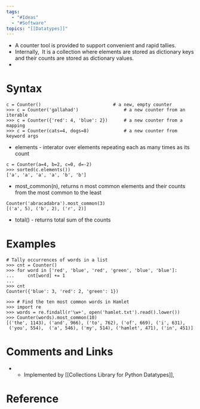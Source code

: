 ```yaml
---
tags:
  - "#Ideas"
  - "#Software"
topics: "[[Datatypes]]"
---
```


- A counter tool is provided to support convenient and rapid tallies. 
- Internally,  It is a collection where elements are stored as dictionary keys and their counts are stored as dictionary values.
- 
# Syntax
```
c = Counter()                           # a new, empty counter
>>> c = Counter('gallahad')                 # a new counter from an iterable
>>> c = Counter({'red': 4, 'blue': 2})      # a new counter from a mapping
>>> c = Counter(cats=4, dogs=8)             # a new counter from keyword args
```

- elements - interator over elements repeating each as many times as its count
```
c = Counter(a=4, b=2, c=0, d=-2)
>>> sorted(c.elements())
['a', 'a', 'a', 'a', 'b', 'b']
```
- most_common(n), returns n most common elements and their counts from the most common to the least
```
Counter('abracadabra').most_common(3)
[('a', 5), ('b', 2), ('r', 2)]
```
- total() - returns total sum of the counts
# Examples
```
# Tally occurrences of words in a list
>>> cnt = Counter()
>>> for word in ['red', 'blue', 'red', 'green', 'blue', 'blue']:
...     cnt[word] += 1
...
>>> cnt
Counter({'blue': 3, 'red': 2, 'green': 1})

>>> # Find the ten most common words in Hamlet
>>> import re
>>> words = re.findall(r'\w+', open('hamlet.txt').read().lower())
>>> Counter(words).most_common(10)
[('the', 1143), ('and', 966), ('to', 762), ('of', 669), ('i', 631),
 ('you', 554),  ('a', 546), ('my', 514), ('hamlet', 471), ('in', 451)]
```

# Comments and Links
- - Implemented by [[Collections Library for Python Datatypes]], 
# Reference